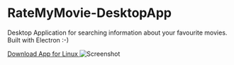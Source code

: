 # RateMyMovie-DesktopApp
Desktop Application for searching information about your favourite movies. Built with Electron :-)

<a href="https://drive.google.com/open?id=1i1uKxde5kXu9JGzXYaWSDau8lVlagO9C"> Download App for Linux </a>
![Screenshot](https://github.com/mkfeuhrer/RateMyMovie-DesktopApp/blob/master/screenshots/ratemymovie3.png)
